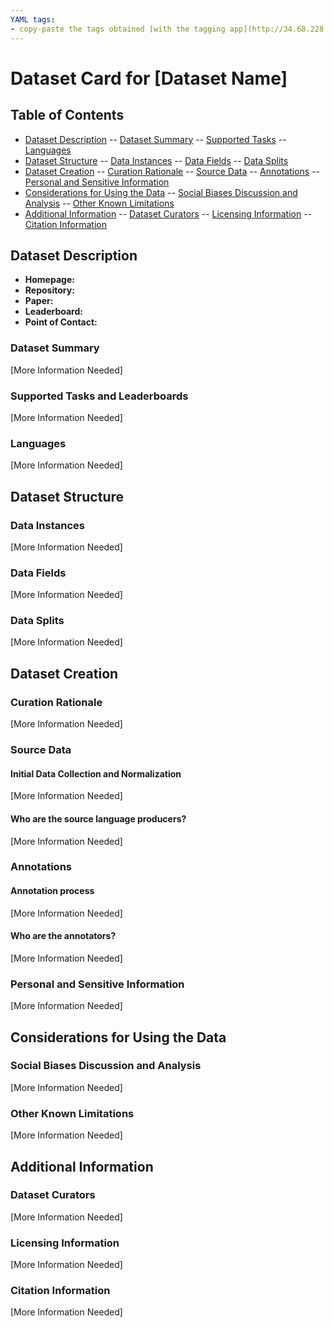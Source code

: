 ```yaml
---
YAML tags:
- copy-paste the tags obtained [with the tagging app](http://34.68.228.168:8501/)
---
```


# Dataset Card for [Dataset Name]

## Table of Contents
- [Dataset Description](#dataset-description)
-- [Dataset Summary](#dataset-summary)
-- [Supported Tasks](#supported-tasks-and-leaderboards)
-- [Languages](#languages)
- [Dataset Structure](#dataset-structure)
-- [Data Instances](#data-instances)
-- [Data Fields](#data-instances)
-- [Data Splits](#data-instances)
- [Dataset Creation](#dataset-creation)
-- [Curation Rationale](#curation-rationale)
-- [Source Data](#source-data)
-- [Annotations](#annotations)
-- [Personal and Sensitive Information](#personal-and-sensitive-information)
- [Considerations for Using the Data](#considerations-for-using-the-data)
-- [Social Biases Discussion and Analysis](#social-biases-discussion-and-analysis)
-- [Other Known Limitations](#other-known-limitations)
- [Additional Information](#additional-information)
-- [Dataset Curators](#dataset-curators)
-- [Licensing Information](#licensing-information)
-- [Citation Information](#citation-information)

## Dataset Description

- **Homepage:**
- **Repository:**
- **Paper:**
- **Leaderboard:**
- **Point of Contact:**

### Dataset Summary

[More Information Needed]

### Supported Tasks and Leaderboards

[More Information Needed]

### Languages 

[More Information Needed]

## Dataset Structure

### Data Instances

[More Information Needed]

### Data Fields

[More Information Needed]

### Data Splits

[More Information Needed]

## Dataset Creation

### Curation Rationale

[More Information Needed]

### Source Data

#### Initial Data Collection and Normalization

[More Information Needed]

#### Who are the source language producers?

[More Information Needed]

### Annotations

#### Annotation process

[More Information Needed]

#### Who are the annotators?

[More Information Needed]

### Personal and Sensitive Information

[More Information Needed]

## Considerations for Using the Data

### Social Biases Discussion and Analysis

[More Information Needed]

### Other Known Limitations

[More Information Needed]

## Additional Information

### Dataset Curators

[More Information Needed]

### Licensing Information

[More Information Needed]

### Citation Information

[More Information Needed]
